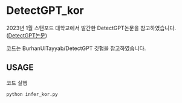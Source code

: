 # DetectGPT_kor

2023년 1월 스탠포드 대학교에서 발간한 DetectGPT논문을 참고하였습니다.
([DetectGPT논문](https://arxiv.org/pdf/2301.11305))

코드는 BurhanUlTayyab/DetectGPT 깃헙을 참고하였습니다.


## USAGE
코드 실행
```
python infer_kor.py
```

